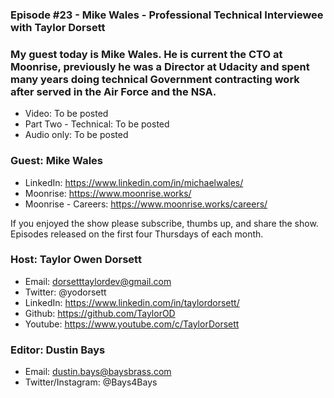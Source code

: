 ### Episode #23 - Mike Wales - Professional Technical Interviewee with Taylor Dorsett

### My guest today is Mike Wales. He is current the CTO at Moonrise, previously he was a Director at Udacity and spent many years doing technical Government contracting work after served in the Air Force and the NSA.

- Video: To be posted
- Part Two - Technical: To be posted
- Audio only: To be posted

### Guest: Mike Wales
- LinkedIn: https://www.linkedin.com/in/michaelwales/
- Moonrise: https://www.moonrise.works/
- Moonrise - Careers: https://www.moonrise.works/careers/

If you enjoyed the show please subscribe, thumbs up, and share the show.
Episodes released on the first four Thursdays of each month.

### Host: Taylor Owen Dorsett
- Email: dorsetttaylordev@gmail.com
- Twitter: @yodorsett
- LinkedIn: https://www.linkedin.com/in/taylordorsett/
- Github: https://github.com/TaylorOD
- Youtube: https://www.youtube.com/c/TaylorDorsett

### Editor: Dustin Bays
- Email: dustin.bays@baysbrass.com
- Twitter/Instagram: @Bays4Bays